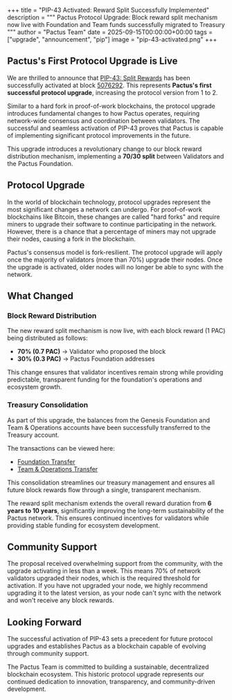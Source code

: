 +++
title = "PIP-43 Activated: Reward Split Successfully Implemented"
description = """
Pactus Protocol Upgrade: Block reward split mechanism now live with
Foundation and Team funds successfully migrated to Treasury
"""
author = "Pactus Team"
date = 2025-09-15T00:00:00+00:00
tags = ["upgrade", "announcement", "pip"]
image = "pip-43-activated.png"
+++

## Pactus's First Protocol Upgrade is Live

We are thrilled to announce that [PIP-43: Split Rewards](https://pips.pactus.org/PIPs/pip-43)
has been successfully activated at block [5076292](https://pacviewer.com/block/5076292).
This represents **Pactus's first successful protocol upgrade**, increasing the protocol version from 1 to 2.

Similar to a hard fork in proof-of-work blockchains, the protocol upgrade introduces fundamental changes to
how Pactus operates, requiring network-wide consensus and coordination between validators.
The successful and seamless activation of PIP-43 proves that Pactus is
capable of implementing significant protocol improvements in the future.

This upgrade introduces a revolutionary change to our block reward distribution mechanism,
implementing a **70/30 split** between Validators and the Pactus Foundation.

## Protocol Upgrade

In the world of blockchain technology, protocol upgrades represent the most significant changes a network can undergo.
For proof-of-work blockchains like Bitcoin, these changes are called "hard forks"
and require miners to upgrade their software to continue participating in the network.
However, there is a chance that a percentage of miners may not upgrade their nodes, causing a
fork in the blockchain.

Pactus's consensus model is fork-resilient.
The protocol upgrade will apply once the majority of validators (more than 70%) upgrade their nodes.
Once the upgrade is activated, older nodes will no longer be able to sync with the network.

## What Changed

### Block Reward Distribution

The new reward split mechanism is now live, with each block reward (1 PAC) being distributed as follows:

- **70% (0.7 PAC)** → Validator who proposed the block
- **30% (0.3 PAC)** → Pactus Foundation addresses

This change ensures that validator incentives remain strong while providing predictable,
transparent funding for the foundation's operations and ecosystem growth.

### Treasury Consolidation

As part of this upgrade, the balances from the Genesis Foundation and Team & Operations accounts
have been successfully transferred to the Treasury account.

The transactions can be viewed here:
- [Foundation Transfer](https://pacviewer.com/transaction/734357c2fb3242692350b3c3792c77f91a45d0b1767be6863cd22d4242058bdb)
- [Team & Operations Transfer](https://pacviewer.com/transaction/a336de57e89550034979da784e4d670062f52ac4f19e2e201cbe623fdb0a0b02)

This consolidation streamlines our treasury management and
ensures all future block rewards flow through a single, transparent mechanism.

The reward split mechanism extends the overall reward duration from **6 years to 10 years**,
significantly improving the long-term sustainability of the Pactus network.
This ensures continued incentives for validators while providing stable funding for ecosystem development.

## Community Support

The proposal received overwhelming support from the community, with the upgrade activating in less than a week.
This means 70% of network validators upgraded their nodes, which is the required threshold for activation.
If you have not upgraded your node, we highly recommend upgrading it to the latest version,
as your node can't sync with the network and won't receive any block rewards.

## Looking Forward

The successful activation of PIP-43 sets a precedent for future protocol upgrades and
establishes Pactus as a blockchain capable of evolving through community support.

The Pactus Team is committed to building a sustainable, decentralized blockchain ecosystem.
This historic protocol upgrade represents our continued dedication to innovation, transparency, and
community-driven development.
